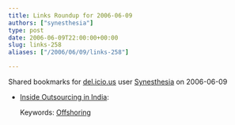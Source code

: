 ```yaml
---
title: Links Roundup for 2006-06-09
authors: ["synesthesia"]
type: post
date: 2006-06-09T22:00:00+00:00
slug: links-258 
aliases: ["/2006/06/09/links-258"]

---
```

Shared bookmarks for [del.icio.us][1] user  [Synesthesia][2] on 2006-06-09

  * [Inside Outsourcing in India][3]:
  
       
    Keywords: [Offshoring][4]

 [1]: https://del.icio.us/
 [2]: https://del.icio.us/synesthesia
 [3]: https://www.cio.com/archive/060103/outsourcing.html "https://www.cio.com/archive/060103/outsourcing.html"
 [4]: https://del.icio.us/synesthesia/Offshoring